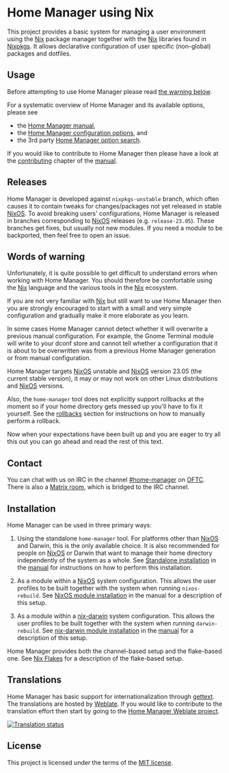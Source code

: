 Home Manager using Nix
======================

This project provides a basic system for managing a user environment
using the [Nix][] package manager together with the [Nix][] libraries
found in [Nixpkgs][]. It allows declarative configuration of user
specific (non-global) packages and dotfiles.

Usage
-----

Before attempting to use Home Manager please read [the warning
below](#words-of-warning).

For a systematic overview of Home Manager and its available options,
please see

- the [Home Manager manual][manual],
- the [Home Manager configuration options][configuration options], and
- the 3rd party [Home Manager option
  search](https://mipmip.github.io/home-manager-option-search/).

If you would like to contribute to Home Manager
then please have a look at the [contributing][] chapter of the
[manual][].

Releases
--------

Home Manager is developed against `nixpkgs-unstable` branch, which
often causes it to contain tweaks for changes/packages not yet
released in stable [NixOS][]. To avoid breaking users' configurations,
Home Manager is released in branches corresponding to [NixOS][] releases
(e.g. `release-23.05`). These branches get fixes, but usually not new
modules. If you need a module to be backported, then feel free to open
an issue.

Words of warning
----------------

Unfortunately, it is quite possible to get difficult to understand
errors when working with Home Manager. You should therefore be
comfortable using the [Nix][] language and the various tools in the
[Nix][] ecosystem.

If you are not very familiar with [Nix][] but still want to use Home
Manager then you are strongly encouraged to start with a small and
very simple configuration and gradually make it more elaborate as you
learn.

In some cases Home Manager cannot detect whether it will overwrite a
previous manual configuration. For example, the Gnome Terminal module
will write to your dconf store and cannot tell whether a configuration
that it is about to be overwritten was from a previous Home Manager
generation or from manual configuration.

Home Manager targets [NixOS][] unstable and [NixOS][] version 23.05 (the
current stable version), it may or may not work on other Linux
distributions and [NixOS][] versions.

Also, the `home-manager` tool does not explicitly support rollbacks at
the moment so if your home directory gets messed up you'll have to fix
it yourself. See the [rollbacks][] section for instructions on how to
manually perform a rollback.

Now when your expectations have been built up and you are eager to try
all this out you can go ahead and read the rest of this text.

Contact
-------

You can chat with us on IRC in the channel [#home-manager][] on
[OFTC][]. There is also a [Matrix
room](https://matrix.to/#/#hm:rycee.net), which is bridged to the IRC
channel.

Installation
------------

Home Manager can be used in three primary ways:

1. Using the standalone `home-manager` tool. For platforms other than
   [NixOS][] and Darwin, this is the only available choice. It is also
   recommended for people on [NixOS][] or Darwin that want to manage
   their home directory independently of the system as a whole. See
   [Standalone installation][manual standalone install] in the
   [manual][] for instructions on how to perform this installation.

2. As a module within a [NixOS][] system configuration. This allows the
   user profiles to be built together with the system when running
   `nixos-rebuild`. See [NixOS module installation][manual nixos
   install] in the manual for a description of this setup.

3. As a module within a [nix-darwin][] system configuration. This
   allows the user profiles to be built together with the system when
   running `darwin-rebuild`. See [nix-darwin module
   installation][manual nix-darwin install] in the [manual][] for a
   description of this setup.

Home Manager provides both the channel-based setup and the flake-based
one. See [Nix Flakes][manual nix flakes] for a description of the
flake-based setup.

Translations
------------

Home Manager has basic support for internationalization through
[gettext](https://www.gnu.org/software/gettext/). The translations are
hosted by [Weblate](https://weblate.org/). If you would like to
contribute to the translation effort then start by going to the [Home
Manager Weblate
project](https://hosted.weblate.org/engage/home-manager/).

<a href="https://hosted.weblate.org/engage/home-manager/">
<img src="https://hosted.weblate.org/widgets/home-manager/-/multi-auto.svg" alt="Translation status" />
</a>

License
-------

This project is licensed under the terms of the [MIT license](LICENSE).

[#home-manager]: https://webchat.oftc.net/?channels=home-manager
[Nix Flakes]: https://nixos.wiki/wiki/Flakes
[NixOS]: https://nixos.org/
[Nix]: https://nixos.org/explore.html
[Nixpkgs]: https://github.com/NixOS/nixpkgs
[OFTC]: https://oftc.net/
[configuration options]: https://nix-community.github.io/home-manager/options.html
[contributing]: https://nix-community.github.io/home-manager/#ch-contributing
[manual nix flakes]: https://nix-community.github.io/home-manager/index.html#ch-nix-flakes
[manual nix-darwin install]: https://nix-community.github.io/home-manager/index.html#sec-install-nix-darwin-module
[manual nixos install]: https://nix-community.github.io/home-manager/index.html#sec-install-nixos-module
[manual standalone install]: https://nix-community.github.io/home-manager/index.html#sec-install-standalone
[manual]: https://nix-community.github.io/home-manager/index.html
[nix-darwin]: https://github.com/LnL7/nix-darwin
[rollbacks]: https://nix-community.github.io/home-manager/index.html#sec-usage-rollbacks
